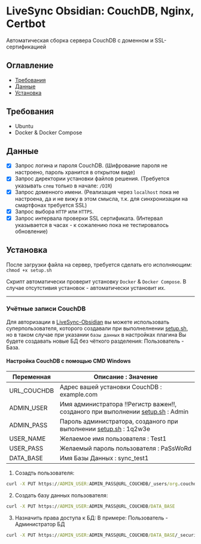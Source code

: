 # LiveSync Obsidian: CouchDB, Nginx, Certbot

Автоматическая сборка сервера CouchDB с доменном и SSL-сертификацией

## Оглавление

- [Требования](#требования)
- [Данные](#данные)
- [Установка](#установка)


## Требования

- Ubuntu
- Docker & Docker Compose

## Данные

- [x] Запрос логина и пароля CouchDB. (Шифрование пароля не настроено, пароль хранится в открытом виде)
- [x] Запрос директории установки файлов решения. (Требуется указывать ```слеш``` только в начале: ```/DIR```)
- [x] Запрос доменного имени. (Реализация через ```localhost``` пока не настроена, да и не вижу в этом смысла, т.к. для синхронизации на смартфонах требуется SSL)
- [x] Запрос выбора ```HTTP``` или ```HTTPS```.
- [x] Запрос интервала проверки SSL сертификата. (Интервал указывается в часах - к сожалению пока не тестировалось обновление) 

## Установка

После загрузки файла на сервер, требуется сделать его исполняющим: ```chmod +x setup.sh```

Скрипт автоматически проверит установку ```Docker``` & ```Docker Compose```. В случае отсутстивия установок - автоматически установит их.

---

### Учётные записи CouchDB

Для авторизации в [LiveSync-Obsidian](https://github.com/vrtmrz/obsidian-livesync) вы можете использовать суперпользователя, которого создавали при выполнелнении [setup.sh](https://github.com/CoplandTech/LiveSyncObsidian--CouchDB_Nginx_Certbot/blob/main/setup.sh), но в таком случае при указании ```базы данных``` в настройках плагина Вы будете создавать новые БД без чёткого разделения: Пользователь - База.

#### Настройка CouchDB с помощью CMD Windows
| Переменная | Описание : Значение |
| ------------- | ------------- |
| URL_COUCHDB | Адрес вашей установки CouchDB : example.com |
| ADMIN_USER | Имя администратора !!Регистр важен!!, созданого при выполнении [setup.sh](https://github.com/CoplandTech/LiveSyncObsidian--CouchDB_Nginx_Certbot/blob/main/setup.sh) : Admin |
| ADMIN_PASS | Пароль администратора, созданого при выполнении [setup.sh](https://github.com/CoplandTech/LiveSyncObsidian--CouchDB_Nginx_Certbot/blob/main/setup.sh) : 1q2w3e |
| USER_NAME | Желаемое имя пользователя : Test1 |
| USER_PASS | Желаемый пароль пользователя : PaSsWoRd |
| DATA_BASE | Имя Базы Данных : sync_test1 |

1. Созадть пользователя:
```cmd
curl -X PUT https://ADMIN_USER:ADMIN_PASS@URL_COUCHDB/_users/org.couchdb.user:USER_NAME -H "Content-Type: application/json" -d "{\"name\": \"USER_NAME\", \"password\": \"USER_PASS\", \"roles\": [], \"type\": \"user\"}"
```

2. Создать базу данных пользователя:
```cmd
curl -X PUT https://ADMIN_USER:ADMIN_PASS@URL_COUCHDB/DATA_BASE
```

3. Назначить права доступа к БД:
В примере: Пользователь - Администратор БД
```cmd
curl -X PUT https://ADMIN_USER:ADMIN_PASS@URL_COUCHDB/DATA_BASE/_security -H "Content-Type: application/json" -d "{\"admins\": {\"names\": [\"USER_NAME\"],\"roles\": []}}"
``` 
 
